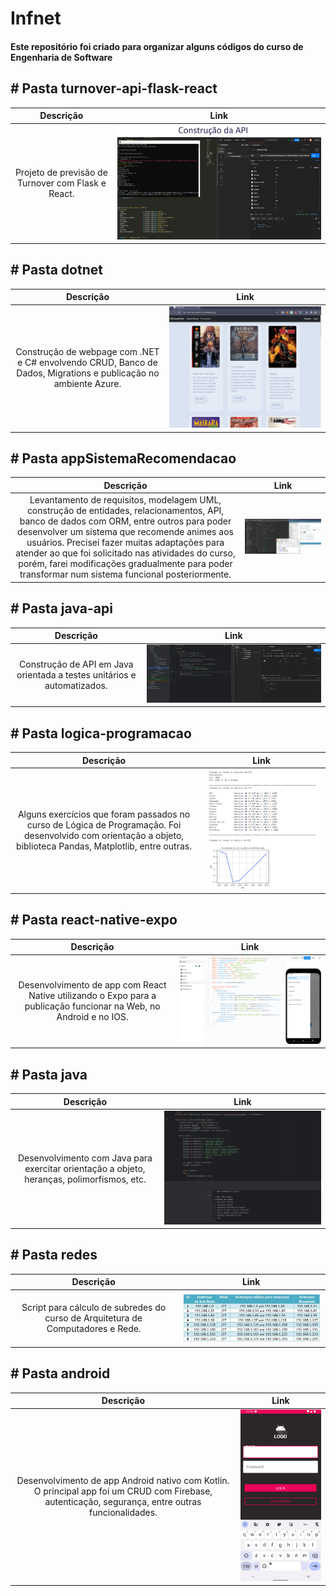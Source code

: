 # Infnet
#### Este repositório foi criado para organizar alguns códigos do curso de Engenharia de Software


## # Pasta turnover-api-flask-react
| Descrição                               | Link |
|:------------------------------------:|:------:|
| Projeto de previsão de Turnover com Flask e React. | [![Link do Repositório](https://github.com/ArielCAlves/Infnet/blob/main/turnover-api-flask-react/img/03.png)](https://github.com/ArielCAlves/Infnet/tree/main/turnover-api-flask-react) |



## # Pasta dotnet
| Descrição                               | Link |
|:------------------------------------:|:------:|
| Construção de webpage com .NET e C# envolvendo CRUD, Banco de Dados, Migrations e publicação no ambiente Azure. | [![Link do Repositório](https://github.com/ArielCAlves/Infnet/blob/main/dotnet/img/home.png)](https://github.com/ArielCAlves/Infnet/tree/main/dotnet) |



## # Pasta appSistemaRecomendacao
| Descrição                               | Link |
|:------------------------------------:|:------:|
| Levantamento de requisitos, modelagem UML, construção de entidades, relacionamentos, API, banco de dados com ORM, entre outros para poder desenvolver um sistema que recomende animes aos usuários. Precisei fazer muitas adaptações para atender ao que foi solicitado nas atividades do curso, porém, farei modificações gradualmente para poder transformar num sistema funcional posteriormente. | [![Link do Repositório](https://github.com/ArielCAlves/Infnet/blob/main/appSistemaRecomendacao/imgs/orm-db.png)](https://github.com/ArielCAlves/Infnet/tree/main/appSistemaRecomendacao) |



## # Pasta java-api
| Descrição                               | Link |
|:------------------------------------:|:------:|
| Construção de API em Java orientada a testes unitários e automatizados. | [![Link do Repositório](https://github.com/ArielCAlves/Infnet/blob/main/java-api/imgs/java-api.png)](https://github.com/ArielCAlves/Infnet/tree/main/java-api) |


## # Pasta logica-programacao
| Descrição                               | Link |
|:------------------------------------:|:------:|
| Alguns exercícios que foram passados no curso de Lógica de Programação. Foi desenvolvido com orientação a objeto, biblioteca Pandas, Matplotlib, entre outras. | [![Link do Repositório](https://github.com/ArielCAlves/Infnet/blob/main/logica-programacao/imgs/logica_ex_02.png)](https://github.com/ArielCAlves/Infnet/tree/main/logica-programacao) |


## # Pasta react-native-expo
| Descrição                               | Link |
|:------------------------------------:|:------:|
| Desenvolvimento de app com React Native utilizando o Expo para a publicação funcionar na Web, no Android e no IOS. | [![Link do Repositório](https://github.com/ArielCAlves/Infnet/blob/main/react-native-expo/imgs/react-native-02.png)](https://github.com/ArielCAlves/Infnet/tree/main/react-native-expo) |



## # Pasta java
| Descrição                               | Link |
|:------------------------------------:|:------:|
| Desenvolvimento com Java para exercitar orientação a objeto, heranças, polimorfismos, etc. | [![Link do Repositório](https://github.com/ArielCAlves/Infnet/blob/main/java/img/app-java.png)](https://github.com/ArielCAlves/Infnet/tree/main/java) |



## # Pasta redes
| Descrição                               | Link |
|:------------------------------------:|:------:|
| Script para cálculo de subredes do curso de Arquitetura de Computadores e Rede. | [![Link do Repositório](https://github.com/ArielCAlves/Infnet/blob/main/redes/img/subnetting.jpg)](https://github.com/ArielCAlves/Infnet/tree/main/redes) |



## # Pasta android
| Descrição                               | Link |
|:------------------------------------:|:------:|
| Desenvolvimento de app Android nativo com Kotlin. O principal app foi um CRUD com Firebase, autenticação, segurança, entre outras funcionalidades. | [![Link do Repositório](https://github.com/ArielCAlves/Infnet/blob/main/android/app-rodando/prints/home.png)](https://github.com/ArielCAlves/Infnet/tree/main/android) |
